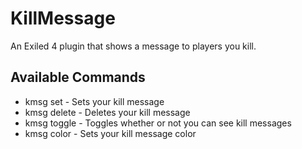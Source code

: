 # KillMessage

An Exiled 4 plugin that shows a message to players you kill.

## Available Commands

- kmsg set - Sets your kill message
- kmsg delete - Deletes your kill message
- kmsg toggle - Toggles whether or not you can see kill messages
- kmsg color - Sets your kill message color
